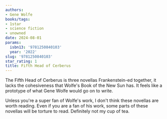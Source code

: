 ```yaml
---
authors:
- Gene Wolfe
books/tags:
- 1star
- science fiction
- unowned
date: 2024-08-01
params:
  isbn13: '9781250840103'
  year: '2022'
slug: '9781250840103'
star_rating: 1
title: Fifth Head of Cerberus
---
```


The Fifth Head of Cerberus is three novellas Frankenstein-ed together, it lacks the cohesiveness that Wolfe's Book of the New Sun has. It feels like a prototype of what Gene Wolfe would go on to write.

<!--more-->

Unless you're a super fan of Wolfe's work, I don't think these novellas are worth reading. Even if you are a fan of his work, some parts of these novellas will be torture to read. Definitely not my cup of tea.